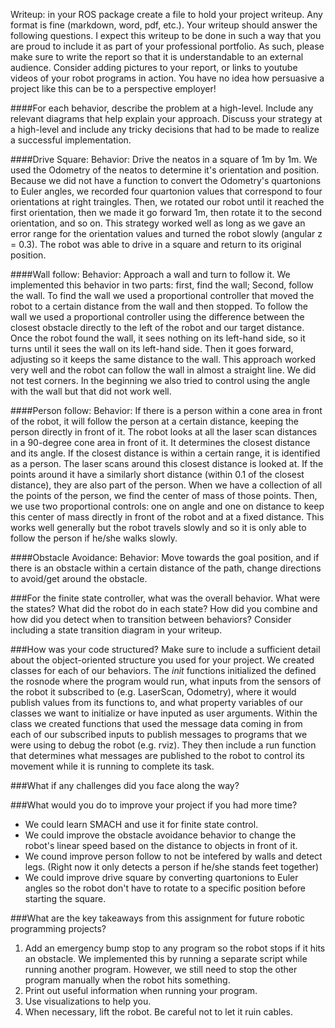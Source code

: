 Writeup: in your ROS package create a file to hold your project writeup. Any format is fine (markdown, word, pdf, etc.). Your writeup should answer the following questions.  I expect this writeup to be done in such a way that you are proud to include it as part of your professional portfolio.  As such, please make sure to write the report so that it is understandable to an external audience.  Consider adding pictures to your report, or links to youtube videos of your robot programs in action.  You have no idea how persuasive a project like this can be to a perspective employer!

####For each behavior, describe the problem at a high-level. Include any relevant diagrams that help explain your approach.  Discuss your strategy at a high-level and include any tricky decisions that had to be made to realize a successful implementation.

####Drive Square:
Behavior: Drive the neatos in a square of 1m by 1m.
We used the Odometry of the neatos to determine it's orientation and position. Because we did not have a function to convert the Odometry's quartonions to Euler angles, we recorded four quartonion values that correspond to four orientations at right traingles. Then, we rotated our robot until it reached the first orientation, then we made it go forward 1m, then rotate it to the second orientation, and so on. This strategy worked well as long as we gave an error range for the orientation values and turned the robot slowly (angular z = 0.3). The robot was able to drive in a square and return to its original position.

####Wall follow:
Behavior: Approach a wall and turn to follow it.
We implemented this behavior in two parts: first, find the wall; Second, follow the wall. To find the wall we used a proportional controller that moved the robot to a certain distance from the wall and then stopped. To follow the wall we used a proportional controller using the difference between the closest obstacle directly to the left of the robot and our target distance. Once the robot found the wall, it sees nothing on its left-hand side, so it turns until it sees the wall on its left-hand side. Then it goes forward, adjusting so it keeps the same distance to the wall. This approach worked very well and the robot can follow the wall in almost a straight line. We did not test corners. In the beginning we also tried to control using the angle with the wall but that did not work well.

####Person follow:
Behavior: If there is a person within a cone area in front of the robot, it will follow the person at a certain distance, keeping the person directly in front of it. 
The robot looks at all the laser scan distances in a 90-degree cone area in front of it. It determines the closest distance and its angle. If the closest distance is within a certain range, it is identified as a person. The laser scans around this closest distance is looked at. If the points around it have a similarly short distance (within 0.1 of the closest distance), they are also part of the person. When we have a collection of all the points of the person, we find the center of mass of those points. Then, we use two proportional controls: one on angle and one on distance to keep this center of mass directly in front of the robot and at a fixed distance. This works well generally but the robot travels slowly and so it is only able to follow the person if he/she walks slowly.


####Obstacle Avoidance:
Behavior: Move towards the goal position, and if there is an obstacle within a certain distance of the path, change directions to avoid/get around the obstacle.


###For the finite state controller, what was the overall behavior. What were the states? What did the robot do in each state? How did you combine and how did you detect when to transition between behaviors?  Consider including a state transition diagram in your writeup.

###How was your code structured?  Make sure to include a sufficient detail about the object-oriented structure you used for your project.
We created classes for each of our behaviors. The _init_ functions initialized the defined the rosnode where the program would run, what inputs from the sensors of the robot it subscribed to (e.g. LaserScan, Odometry), where it would publish values from its functions to, and what property variables of our classes we want to initialize or have inputed as user arguments. Within the class we created functions that used the message data coming in from each of our subscribed inputs to publish messages to programs that we were using to debug the robot (e.g. rviz). They then include a run function that determines what messages are published to the robot to control its movement while it is running to complete its task. 

###What if any challenges did you face along the way? 

###What would you do to improve your project if you had more time? 
- We could learn SMACH and use it for finite state control.
- We could improve the obstacle avoidance behavior to change the robot's linear speed based on the distance to objects in front of it. 
- We cound improve person follow to not be intefered by walls and detect legs. (Right now it only detects a person if he/she stands feet together)
- We could improve drive square by converting quartonions to Euler angles so the robot don't have to rotate to a specific position before starting the square.


###What are the key takeaways from this assignment for future robotic programming projects?
1. Add an emergency bump stop to any program so the robot stops if it hits an obstacle. We implemented this by running a separate script while running another program. However, we still need to stop the other program manually when the robot hits something.
2. Print out useful information when running your program.
3. Use visualizations to help you. 
4. When necessary, lift the robot. Be careful not to let it ruin cables. 
